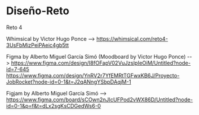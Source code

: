 # Diseño-Reto
Reto 4

Whimsical by Victor Hugo Ponce --> https://whimsical.com/reto4-3UsFbMizPeiPAeic4gb5tt 

Figma by Alberto Miguel García Simó (Moodboard by Victor Hugo Ponce) -->   https://www.figma.com/design/I8fOFapV02VuJzslpIeOiM/Untitled?node-id=7-645
                                                                           https://www.figma.com/design/YnRV2r7YfEMRtTGFwxKB6J/Proyecto-JobRocket?node-id=0-1&t=J2qANngYSbpDAqjM-1 

Figjam by Alberto Miguel García Simó -->  https://www.figma.com/board/sCOwn2nJIcUFPod2vWX86D/Untitled?node-id=0-1&p=f&t=dLx2sgKsCDGedWs6-0
